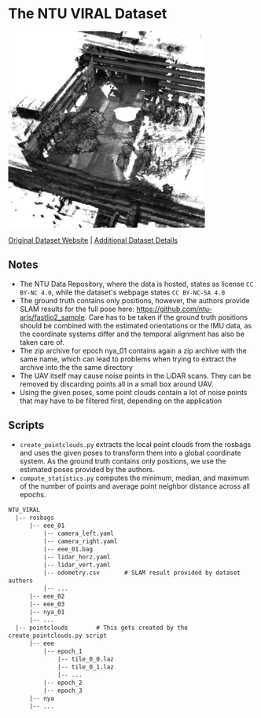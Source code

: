# The NTU VIRAL Dataset

<img src="./../../images/NTU VIRAL.png" width="400"/>

[Original Dataset Website](https://ntu-aris.github.io/ntu_viral_dataset) | [Additional Dataset Details](https://hpicgs.github.io/multi-temporal-point-cloud-datasets-survey/details/NTU_VIRAL)


## Notes
- The NTU Data Repository, where the data is hosted, states as license `CC BY-NC 4.0`, while the dataset's webpage states `CC BY-NC-SA 4.0`
- The ground truth contains only positions, however, the authors provide SLAM results for the full pose here: https://github.com/ntu-aris/fastlio2_sample. Care has to be taken if the ground truth positions should be combined with the estimated orientations or the IMU data, as the coordinate systems differ and the temporal alignment has also be taken care of.
- The zip archive for epoch nya_01 contains again a zip archive with the same name, which can lead to problems when trying to extract the archive into the the same directory
- The UAV itself may cause noise points in the LiDAR scans. They can be removed by discarding points all in a small box around UAV.
- Using the given poses, some point clouds contain a lot of noise points that may have to be filtered first, depending on the application

## Scripts
* `create_pointclouds.py` extracts the local point clouds from the rosbags and uses the given poses to transform them into a global coordinate system. As the ground truth contains only positions, we use the estimated poses provided by the authors.
* `compute_statistics.py` computes the minimum, median, and maximum of the number of points and average point neighbor distance across all epochs.


```
NTU_VIRAL
  |-- rosbags
      |-- eee_01
          |-- camera_left.yaml
          |-- camera_right.yaml
          |-- eee_01.bag
          |-- lidar_horz.yaml
          |-- lidar_vert.yaml
          |-- odometry.csv       # SLAM result provided by dataset authors
          |-- ...
      |-- eee_02
      |-- eee_03
      |-- nya_01
      |-- ...
  |-- pointclouds        # This gets created by the create_pointclouds.py script
      |-- eee
          |-- epoch_1
              |-- tile_0_0.laz
              |-- tile_0_1.laz
              |-- ...
          |-- epoch_2
          |-- epoch_3
      |-- nya
      |-- ...
```
